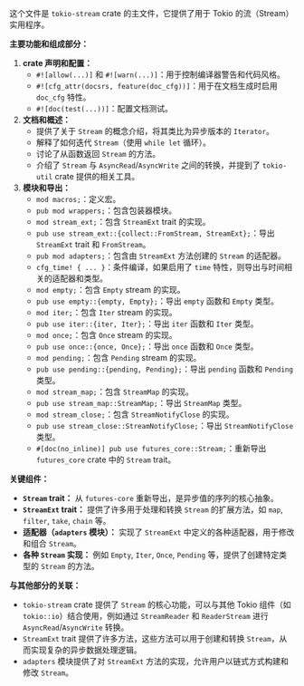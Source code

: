 这个文件是 `tokio-stream` crate 的主文件，它提供了用于 Tokio 的流（Stream）实用程序。

**主要功能和组成部分：**

1.  **crate 声明和配置：**
    *   `#![allow(...)]` 和 `#![warn(...)]`：用于控制编译器警告和代码风格。
    *   `#![cfg_attr(docsrs, feature(doc_cfg))]`：用于在文档生成时启用 `doc_cfg` 特性。
    *   `#![doc(test(...))]`：配置文档测试。
2.  **文档和概述：**
    *   提供了关于 `Stream` 的概念介绍，将其类比为异步版本的 `Iterator`。
    *   解释了如何迭代 `Stream`（使用 `while let` 循环）。
    *   讨论了从函数返回 `Stream` 的方法。
    *   介绍了 `Stream` 与 `AsyncRead`/`AsyncWrite` 之间的转换，并提到了 `tokio-util` crate 提供的相关工具。
3.  **模块和导出：**
    *   `mod macros;`：定义宏。
    *   `pub mod wrappers;`：包含包装器模块。
    *   `mod stream_ext;`：包含 `StreamExt` trait 的实现。
    *   `pub use stream_ext::{collect::FromStream, StreamExt};`：导出 `StreamExt` trait 和 `FromStream`。
    *   `pub mod adapters;`：包含由 `StreamExt` 方法创建的 `Stream` 的适配器。
    *   `cfg_time! { ... }`：条件编译，如果启用了 `time` 特性，则导出与时间相关的适配器和类型。
    *   `mod empty;`：包含 `Empty` stream 的实现。
    *   `pub use empty::{empty, Empty};`：导出 `empty` 函数和 `Empty` 类型。
    *   `mod iter;`：包含 `Iter` stream 的实现。
    *   `pub use iter::{iter, Iter};`：导出 `iter` 函数和 `Iter` 类型。
    *   `mod once;`：包含 `Once` stream 的实现。
    *   `pub use once::{once, Once};`：导出 `once` 函数和 `Once` 类型。
    *   `mod pending;`：包含 `Pending` stream 的实现。
    *   `pub use pending::{pending, Pending};`：导出 `pending` 函数和 `Pending` 类型。
    *   `mod stream_map;`：包含 `StreamMap` 的实现。
    *   `pub use stream_map::StreamMap;`：导出 `StreamMap` 类型。
    *   `mod stream_close;`：包含 `StreamNotifyClose` 的实现。
    *   `pub use stream_close::StreamNotifyClose;`：导出 `StreamNotifyClose` 类型。
    *   `#[doc(no_inline)] pub use futures_core::Stream;`：重新导出 `futures_core` crate 中的 `Stream` trait。

**关键组件：**

*   **`Stream` trait：**  从 `futures-core` 重新导出，是异步值的序列的核心抽象。
*   **`StreamExt` trait：**  提供了许多用于处理和转换 `Stream` 的扩展方法，如 `map`, `filter`, `take`, `chain` 等。
*   **适配器（`adapters` 模块）：**  实现了 `StreamExt` 中定义的各种适配器，用于修改和组合 `Stream`。
*   **各种 `Stream` 实现：**  例如 `Empty`, `Iter`, `Once`, `Pending` 等，提供了创建特定类型的 `Stream` 的方法。

**与其他部分的关联：**

*   `tokio-stream` crate 提供了 `Stream` 的核心功能，可以与其他 Tokio 组件（如 `tokio::io`）结合使用，例如通过 `StreamReader` 和 `ReaderStream` 进行 `AsyncRead`/`AsyncWrite` 转换。
*   `StreamExt` trait 提供了许多方法，这些方法可以用于创建和转换 `Stream`，从而实现复杂的异步数据处理逻辑。
*   `adapters` 模块提供了对 `StreamExt` 方法的实现，允许用户以链式方式构建和修改 `Stream`。
